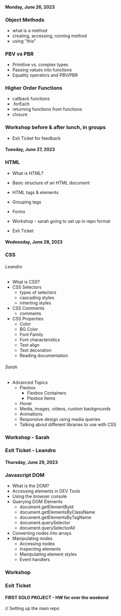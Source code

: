 #### Monday, June 26, 2023

### Object Methods

- what is a method
- creating, accessing, running method
- using "this"

### PBV vs PBR

- Primitive vs. complex types
- Passing values into functions
- Equality operators and PBV/PBR

### Higher Order Functions

- callback functions
- .forEach
- returning functions from functions
- closure

### Workshop before & after lunch, in groups

- Exit Ticket for feedback

#### Tuesday, June 27, 2023

### HTML

- What is HTML?
- Basic structure of an HTML document
- HTML tags & elements
- Grouping tags
- Forms

- Workshop - sarah going to set up in repo format
- Exit Ticket

#### Wednesday, June 28, 2023

### CSS

###### Leandro

- What is CSS?
- CSS Selectors
  - types of selectors
  - cascading styles
  - inherting styles
- CSS Comments
  - comments
- CSS Properties
  - Color
  - BG Color
  - Font Family
  - Font characteristics
  - Text align
  - Text decoration
  - Reading documentation

###### Sarah

- Advanced Topics
  - Flexbox
    - Flexbox Containers
    - Flexbox Items
  - Hover
  - Media, images, videos, custom backgrounds
  - Animations
  - Responsive design using media queries
  - Talking about different libraries to use with CSS

### Workshop - Sarah

### Exit Ticket - Leandro

#### Thursday, June 29, 2023

### Javascript DOM

- What is the DOM?
- Accessing elements in DEV Tools
- Using the browser console
- Querying DOM Elements
  - document.getElementById
  - document.getElementsByClassName
  - document.getElementsByTagName
  - document.querySelector
  - document.querySelectorAll
- Converting nodes into arrays
- Manipulating nodes
  - Accessing nodes
  - Inspecting elements
  - Manipulating element styles
  - Event handlers

### Workshop

### Exit Ticket

#### FIRST SOLO PROJECT - HW for over the weekend

// Setting up the main repo
